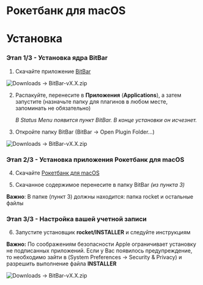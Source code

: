 # Рокетбанк для macOS

# Установка

### Этап 1/3 - Установка ядра BitBar

1) Скачайте приложение [BitBar](https://github.com/matryer/bitbar/releases/latest)

![Downloads -> BitBar-vX.X.zip](http://safonovklim.rocks/rocket_mac/pic1.png)

2) Распакуйте, перенесите в **Приложения** (**Applications**), а затем запустите (назначьте папку для плагинов в любом месте, запоминать не обязательно)

    _В Status Menu появится пункт BitBar. В конце установки он исчезнет._

3) Откройте папку BitBar (BitBar -> Open Plugin Folder...)

![Downloads -> BitBar-vX.X.zip](http://safonovklim.rocks/rocket_mac/pic2.png)

### Этап 2/3 - Установка приложения Рокетбанк для macOS

4) Скачайте [Рокетбанк для macOS](https://github.com/safonovklim/rocket-mac/archive/master.zip)

5) Скачанное содержимое перенесите в папку BitBar _(из пункта 3)_

**Важно**: В папке (пункт 3) должны находится: папка rocket и остальные файлы

### Этап 3/3 - Настройка вашей учетной записи 

6) Запустите установщик **rocket/INSTALLER** и следуйте инструкциям

**Важно:** По соображениям безопасности Apple ограничивает установку не подписанных приложений. Если у Вас появилось предупреждение, то необходимо зайти в (System Preferences -> Security & Privacy) и разрешить выполнение файла **INSTALLER**

![Downloads -> BitBar-vX.X.zip](http://safonovklim.rocks/rocket_mac/pic3.png)

